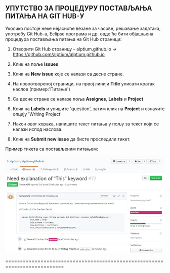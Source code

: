 ﻿## УПУТСТВО ЗА ПРОЦЕДУРУ ПОСТАВЉАЊА ПИТАЊА НА GIT HUB-У


Уколико постоје неке нејасноће везане за часове, решавање задатака, употребу Git Hub-a, Eclipse програма и др. овде ће бити објашњена процедура постављања питања на Git Hub страници:


1. Отворити Git Hub страницу - alptium.github.io -> https://github.com/alptium/alptium.github.io

2. Клик на поље **Issues**

3. Клик на **New issue** које се налази са десне стране.

4. На новоотвореној страници, на првој линији **Title** уписати кратак наслов (пример:'Питање')

5. Са десне стране се налазе поља **Assignes**, **Labels** и **Project**

6. Клик на **Labels** и упишите 'question', затим клик на **Project** и означите опцију 'Writing Project' 

7. Након овог корака, напишите текст питања у пољу за текст који се налази испод наслова. 

8. Клик на **Submit new issue** да бисте проследили тикет. 


Пример тикета са постављеним питањем:


![screenshot of github desktop](/slike1/25.JPG)


==========================================================================




